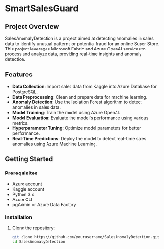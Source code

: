# SmartSalesGuard

## Project Overview
SalesAnomalyDetection is a project aimed at detecting anomalies in sales data to identify unusual patterns or potential fraud for an online Super Store. This project leverages Microsoft Fabric and Azure OpenAI services to process and analyze data, providing real-time insights and anomaly detection.

## Features
- **Data Collection**: Import sales data from Kaggle into Azure Database for PostgreSQL.
- **Data Preprocessing**: Clean and prepare data for machine learning.
- **Anomaly Detection**: Use the Isolation Forest algorithm to detect anomalies in sales data.
- **Model Training**: Train the model using Azure OpenAI.
- **Model Evaluation**: Evaluate the model's performance using various metrics.
- **Hyperparameter Tuning**: Optimize model parameters for better performance.
- **Real-Time Predictions**: Deploy the model to detect real-time sales anomalies using Azure Machine Learning.

## Getting Started

### Prerequisites
- Azure account
- Kaggle account
- Python 3.x
- Azure CLI
- pgAdmin or Azure Data Factory

### Installation
1. Clone the repository:
   ```bash
   git clone https://github.com/yourusername/SalesAnomalyDetection.git
   cd SalesAnomalyDetection
